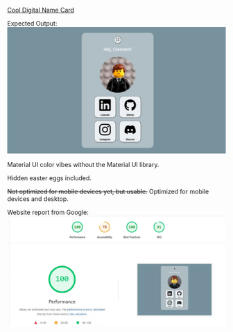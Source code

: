 [Cool Digital Name Card](https://clementtech.github.io/DName/)

Expected Output:
![alt text](assets/screenshot.webp)

Material UI color vibes without the Material UI library.

Hidden easter eggs included.

~~Not optimized for mobile devices yet, but usable.~~
Optimized for mobile devices and desktop.

Website report from Google:
![performance](assets/performance.webp)